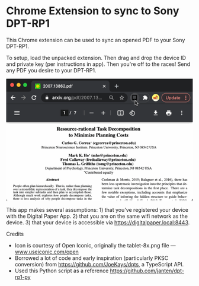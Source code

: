 # Chrome Extension to sync to Sony DPT-RP1

This Chrome extension can be used to sync an opened PDF to your Sony DPT-RP1.

To setup, load the unpacked extension. Then drag and drop the device ID and private key (per instructions in app). Then you're off to the races! Send any PDF you desire to your DPT-RP1.

![](sync-demo.gif)

This app makes several assumptions: 1) that you've registered your device with the Digital Paper App. 2) that you are on the same wifi network as the device. 3) that your device is accessible via https://digitalpaper.local:8443.

Credits
- Icon is courtesy of Open Iconic, originally the tablet-8x.png file — www.useiconic.com/open
- Borrowed a lot of code and early inspiration (particularly PKSC conversion) from https://github.com/JoeKays/dpts, a TypeScript API.
- Used this Python script as a reference https://github.com/janten/dpt-rp1-py

